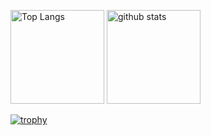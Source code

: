 <p align="left"> 
  <img alt="Top Langs" height="150px" src="https://github-readme-stats.vercel.app/api/top-langs/?username=E-dmp&layout=compact&count_private=true&show_icons=true&theme=onedark" />
  <img alt="github stats" height="150px" src="https://github-readme-stats.vercel.app/api?username=E-dmp&count_private=true&show_icons=true&show_icons=true&theme=onedark" />
</p>

[![trophy](https://github-profile-trophy.vercel.app/?username=E-dmp&rank=-C&theme=onedark&column=7
)](https://github.com/ryo-ma/github-profile-trophy)






